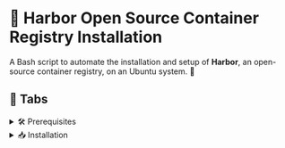 # 🌟 Harbor Open Source Container Registry Installation

A Bash script to automate the installation and setup of **Harbor**, an open-source container registry, on an Ubuntu system. 🚀

## 📑 Tabs

<details>
<summary>🛠️ Prerequisites</summary>

To run `harbor-install.sh`, ensure the following:

- **Operating System**: Ubuntu (tested on Ubuntu 24.04 "Noble") 🐧
- **Sudo Permissions**: Requires root privileges for package installation and Docker management. Run as a user with `sudo` access 🔑
- **Required Packages**:
  - `curl` (for downloading the Harbor installer) 🌐
  - `dpkg` (for checking installed packages) 📦
  - `ca-certificates` (for secure repository access) 🔒
  - Stable internet connection for downloading Docker and Harbor components 📡
- **Docker**: The script installs Docker CE if absent, but ensure no conflicting installations (e.g., `docker.io`) exist 🚢

</details>

<details>
<summary>📥 Installation</summary>

Get Harbor up and running in just a few steps! ✨

1. **Download the Script**:
   Clone or grab it from the repository:
   ```bash
   git clone https://github.com/Lalatenduswain/harbor-install.git
   cd harbor-install
